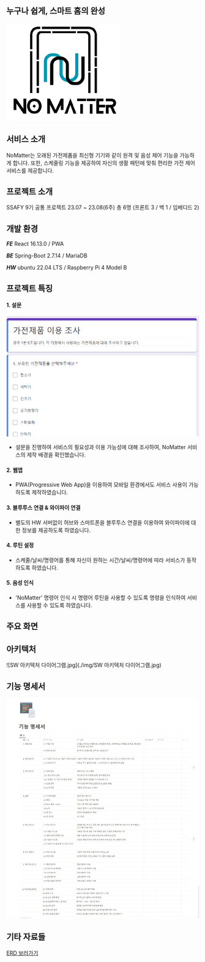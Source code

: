 ## 누구나 쉽게, 스마트 홈의 완성

![logo](./img/logo.png)




## 서비스 소개
NoMatter는 오래된 가전제품을 최신형 기기와 같이 원격 및 음성 제어 기능을 가능하게 합니다. 또한, 스케줄링 기능을 제공하여 자신의 생활 패턴에 맞춰 편리한 가전 제어 서비스를 제공합니다.



## 프로젝트 소개
SSAFY 9기 공통 프로젝트
23.07 ~ 23.08(6주)
총 6명 (프론트 3 / 백 1 / 임베디드 2)



## 개발 환경
***FE*** React 16.13.0 / PWA


***BE*** Spring-Boot 2.7.14 / MariaDB


***HW*** ubuntu 22.04 LTS / Raspberry Pi 4 Model B



## 프로젝트 특징

#### 1. 설문
![survey](./img/survey.png)
- 설문을 진행하여 서비스의 필요성과 이용 가능성에 대해 조사하여, NoMatter 서비스의 제작 배경을 확인했습니다.

#### 2. 웹앱
- PWA(Progressive Web App)을 이용하여 모바일 환경에서도 서비스 사용이 가능하도록 제작하였습니다.

#### 3. 블루투스 연결 & 와이파이 연결
- 별도의 HW 서버없이 허브와 스마트폰을 블루투스 연결을 이용하여 와이파이에 대한 정보를 제공하도록 하였습니다.

#### 4. 루틴 설정
- 스케줄/날씨/명령어를 통해 자신이 원하는 시간/날씨/명령어에 따라 서비스가 동작하도록 하였습니다.

#### 5. 음성 인식
- 'NoMatter' 명령어 인식 시 명령어 루틴을 사용할 수 있도록 명령을 인식하여 서비스를 사용할 수 있도록 하였습니다.

[//]: # (#### 6. Special Thanks)

[//]: # (- Back End와 배포를 맡아준 "이도하"님에게 감사를 표합니다)




## 주요 화면


## 아키텍처
![SW 아키텍처 다이어그램.jpg](./img/SW 아키텍처 다이어그램.jpg)


## 기능 명세서
![img.png](img/기능명세서.png)

## 기타 자료들
<a href="https://lab.ssafy.com/s09-webmobile3-sub2/S09P12C105/-/blob/develop/img/erd.png">ERD 보러가기</a>




